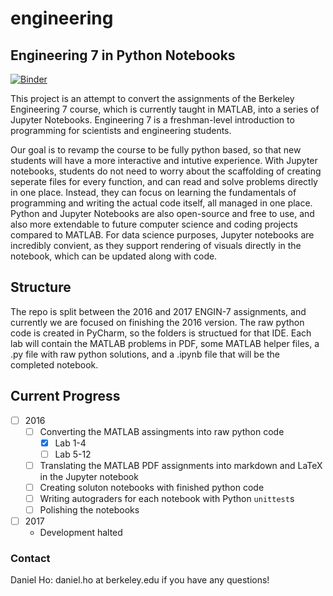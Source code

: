# engineering
##  Engineering 7 in Python Notebooks

[![Binder](http://mybinder.org/badge.svg)](http://mybinder.org:/repo/ds-modules/engineering)

This project is an attempt to convert the assignments of the Berkeley Engineering 7 course, which is currently taught in MATLAB, into a series of Jupyter Notebooks. Engineering 7 is a freshman-level introduction to programming for scientists and engineering students.

Our goal is to revamp the course to be fully python based, so that new students will have a more interactive and intutive experience. With Jupyter notebooks, students do not need to worry about the scaffolding of creating seperate files for every function, and can read and solve problems directly in one place. Instead, they can focus on learning the fundamentals of programming and writing the actual code itself, all managed in one place. Python and Jupyter Notebooks are also open-source and free to use, and also more extendable to future computer science and coding projects compared to MATLAB. For data science purposes, Jupyter notebooks are incredibly convient, as they support rendering of visuals directly in the notebook, which can be updated along with code.


## Structure

The repo is split between the 2016 and 2017 ENGIN-7 assignments, and currently we are focused on finishing the 2016 version. The raw python code is created in PyCharm, so the folders is structued for that IDE. Each lab will contain the MATLAB problems in PDF, some MATLAB helper files, a .py file with raw python solutions, and a .ipynb file that will be the completed notebook.


## Current Progress
- [ ] 2016
	- [ ] Converting the MATLAB assingments into raw python code
		- [x] Lab 1-4
		- [ ] Lab 5-12
	- [ ] Translating the MATLAB PDF assignments into markdown and LaTeX in the Jupyter notebook
	- [ ] Creating soluton notebooks with finished python code
	- [ ] Writing autograders for each notebook with Python `unittest`s
	- [ ] Polishing the notebooks
- [ ] 2017
	- Development halted


### Contact
Daniel Ho: daniel.ho at berkeley.edu if you have any questions!